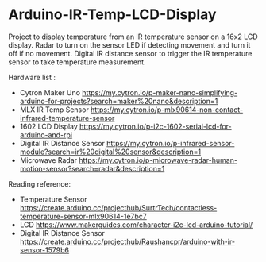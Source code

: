 # Arduino-IR-Temp-LCD-Display

Project to display temperature from an IR temperature sensor on a 16x2 LCD display.
Radar to turn on the sensor LED if detecting movement and turn it off if no movement.
Digital IR distance sensor to trigger the IR temperature sensor to take temperature measurement.

Hardware list :
- Cytron Maker Uno https://my.cytron.io/p-maker-nano-simplifying-arduino-for-projects?search=maker%20nano&description=1
- MLX IR Temp Sensor https://my.cytron.io/p-mlx90614-non-contact-infrared-temperature-sensor
- 1602 LCD Display https://my.cytron.io/p-i2c-1602-serial-lcd-for-arduino-and-rpi
- Digital IR Distance Sensor https://my.cytron.io/p-infrared-sensor-module?search=ir%20digital%20sensor&description=1
- Microwave Radar https://my.cytron.io/p-microwave-radar-human-motion-sensor?search=radar&description=1

Reading reference:
- Temperature Sensor https://create.arduino.cc/projecthub/SurtrTech/contactless-temperature-sensor-mlx90614-1e7bc7
- LCD https://www.makerguides.com/character-i2c-lcd-arduino-tutorial/
- Digital IR Distance Sensor https://create.arduino.cc/projecthub/Raushancpr/arduino-with-ir-sensor-1579b6
